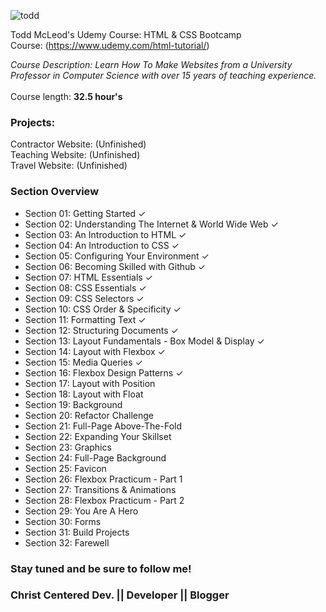 
![todd](https://user-images.githubusercontent.com/24855472/36934161-50e9d476-1eb3-11e8-993f-6dca2146488a.png)


Todd McLeod's Udemy Course: HTML &amp; CSS Bootcamp <br>
Course: (https://www.udemy.com/html-tutorial/)

*Course Description: Learn How To Make Websites from a University Professor in Computer Science with over 15 years of teaching experience.*<br>
<br>Course length: <b>32.5 hour's</b>

### Projects:
Contractor Website: (Unfinished) <br>
Teaching Website: (Unfinished) <br>
Travel Website: (Unfinished) <br>

### Section Overview
- Section 01: Getting Started &check;
- Section 02: Understanding The Internet & World Wide Web &check; 
- Section 03: An Introduction to HTML &check;
- Section 04: An Introduction to CSS &check;
- Section 05: Configuring Your Environment &check;
- Section 06: Becoming Skilled with Github &check;
- Section 07: HTML Essentials &check;
- Section 08: CSS Essentials &check;
- Section 09: CSS Selectors &check;
- Section 10: CSS Order & Specificity &check;
- Section 11: Formatting Text &check;
- Section 12: Structuring Documents &check;
- Section 13: Layout Fundamentals - Box Model & Display &check;
- Section 14: Layout with Flexbox &check;
- Section 15: Media Queries &check;
- Section 16: Flexbox Design Patterns &check;
- Section 17: Layout with Position
- Section 18: Layout with Float
- Section 19: Background
- Section 20: Refactor Challenge
- Section 21: Full-Page Above-The-Fold
- Section 22: Expanding Your Skillset
- Section 23: Graphics
- Section 24: Full-Page Background
- Section 25: Favicon
- Section 26: Flexbox Practicum - Part 1
- Section 27: Transitions & Animations
- Section 28: Flexbox Practicum - Part 2
- Section 29: You Are A Hero
- Section 30: Forms
- Section 31: Build Projects
- Section 32: Farewell 

### Stay tuned and be sure to follow me!
### Christ Centered Dev. || Developer || Blogger
